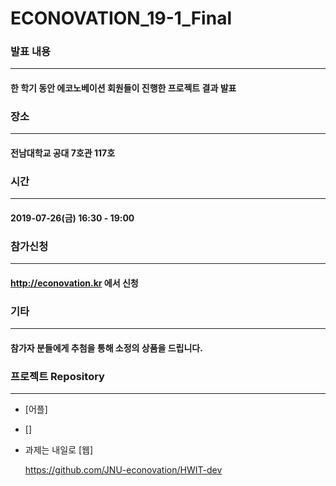 # ECONOVATION_19-1_Final


### 발표 내용

------

#### 한 학기 동안 에코노베이션 회원들이 진행한 프로젝트 결과 발표



### 장소

------

#### 전남대학교 공대 7호관 117호



### 시간

------

#### 2019-07-26(금) 16:30 - 19:00



### 참가신청

------

#### http://econovation.kr 에서 신청



### 기타

------

#### 참가자 분들에게 추첨을 통해 소정의 상품을 드립니다.



### 프로젝트 Repository

------

- [어플]

  

- []



- 과제는 내일로 [웹]

  <https://github.com/JNU-econovation/HWIT-dev>
